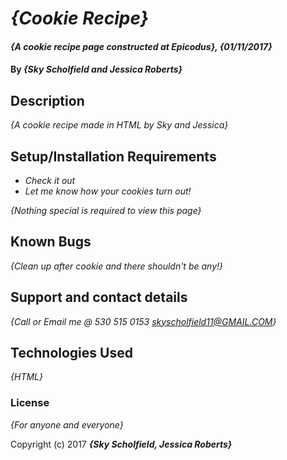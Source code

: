 # _{Cookie Recipe}_

#### _{A cookie recipe page constructed at Epicodus}, {01/11/2017}_

#### By _**{Sky Scholfield and Jessica Roberts}**_

## Description

_{A cookie recipe made in HTML by Sky and Jessica}_

## Setup/Installation Requirements

* _Check it out_
* _Let me know how your cookies turn out!_

_{Nothing special is required to view this page}_

## Known Bugs

_{Clean up after cookie and there shouldn't be any!}_

## Support and contact details

_{Call or Email me @ 530 515 0153 skyscholfield11@GMAIL.COM}_

## Technologies Used

_{HTML}_

### License

*{For anyone and everyone}*

Copyright (c) 2017 **_{Sky Scholfield, Jessica Roberts}_**
